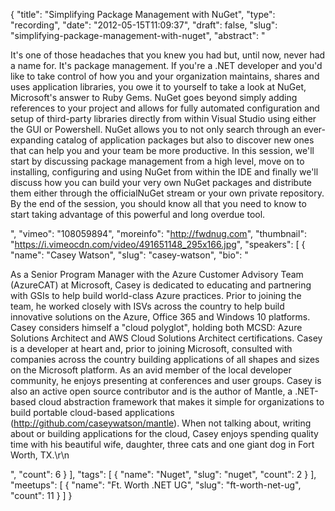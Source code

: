 {
  "title": "Simplifying Package Management with NuGet",
  "type": "recording",
  "date": "2012-05-15T11:09:37",
  "draft": false,
  "slug": "simplifying-package-management-with-nuget",
  "abstract": "<p>It's one of those headaches that you knew you had but, until now, never had a name for. It's package management. If you're a .NET developer and you'd like to take control of how you and your organization maintains, shares and uses application libraries, you owe it to yourself to take a look at NuGet, Microsoft's answer to Ruby Gems. NuGet goes beyond simply adding references to your project and allows for fully automated configuration and setup of third-party libraries directly from within Visual Studio using either the GUI or Powershell. NuGet allows you to not only search through an ever-expanding catalog of application packages but also to discover new ones that can help you and your team be more productive. In this session, we'll start by discussing package management from a high level, move on to installing, configuring and using NuGet from within the IDE and finally we'll discuss how you can build your very own NuGet packages and distribute them either through the officialNuGet stream or your own private repository. By the end of the session, you should know all that you need to know to start taking advantage of this powerful and long overdue tool.</p>",
  "vimeo": "108059894",
  "moreinfo": "http://fwdnug.com",
  "thumbnail": "https://i.vimeocdn.com/video/491651148_295x166.jpg",
  "speakers": [
    {
      "name": "Casey Watson",
      "slug": "casey-watson",
      "bio": "<p>As a Senior Program Manager with the Azure Customer Advisory Team (AzureCAT) at Microsoft, Casey is dedicated to educating and partnering with GSIs to help build world-class Azure practices. Prior to joining the team, he worked closely with ISVs across the country to help build innovative solutions on the Azure, Office 365 and Windows 10 platforms. Casey considers himself a \"cloud polyglot\", holding both MCSD: Azure Solutions Architect and AWS Cloud Solutions Architect certifications. Casey is a developer at heart and, prior to joining Microsoft, consulted with companies across the country building applications of all shapes and sizes on the Microsoft platform. As an avid member of the local developer community, he enjoys presenting at conferences and user groups. Casey is also an active open source contributor and is the author of Mantle, a .NET-based cloud abstraction framework that makes it simple for organizations to build portable cloud-based applications (http://github.com/caseywatson/mantle). When not talking about, writing about or building applications for the cloud, Casey enjoys spending quality time with his beautiful wife, daughter, three cats and one giant dog in Fort Worth, TX.\r\n</p>",
      "count": 6
    }
  ],
  "tags": [
    {
      "name": "Nuget",
      "slug": "nuget",
      "count": 2
    }
  ],
  "meetups": [
    {
      "name": "Ft. Worth .NET UG",
      "slug": "ft-worth-net-ug",
      "count": 11
    }
  ]
}